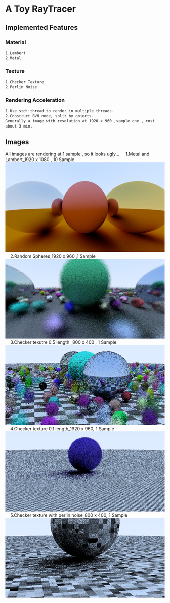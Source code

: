 # A Toy RayTracer

## Implemented Features

### Material
	1.Lambert
	2.Metal

### Texture
	1.Checker Texture
	2.Perlin Noise

### Rendering Acceleration
	1.Use std::thread to render in multiple threads.
	2.Construct BVH node, split by objects.
    Generally a image with resolution at 1920 x 960 ,sample one , cost about 3 min. 
## Images
All images are rendering at 1 sample , so it looks ugly...
&nbsp;
&nbsp; 1.Metal and Lambert_1920 x 1080 , 10 Sample
![Metal and Lambert_1920 x 1080 , 10 Sample](https://raw.githubusercontent.com/skmang/RayTracer/master/RayTracer/Image/rendering_1920x1080_10Sample.jpg)
&nbsp; 
&nbsp; 2.Random Spheres_1920 x 960 ,1 Sample
![Random Spheres_1920 x 960 ,1 Sample](https://raw.githubusercontent.com/skmang/RayTracer/master/RayTracer/Image/RayTracer_Lambert%26Metal_balls.jpg)
&nbsp; 
&nbsp; 3.Checker texutre 0.5 length _800 x 400 , 1 Sample
![Checker texutre 0.5 length _800 x 400 , 1 Sample](https://raw.githubusercontent.com/skmang/RayTracer/master/RayTracer/Image/RayTracer_CheckerTexture_w_2PI.jpg)
&nbsp; 
&nbsp; 4.Checker texture 0.1 length_1920 x 960, 1 Sample
![Checker texture 0.1 length_1920 x 960, 1 Sample](https://raw.githubusercontent.com/skmang/RayTracer/master/RayTracer/Image/RayTracer_CheckerTexture_w_10PI.jpg)
&nbsp; 
&nbsp; 5.Checker texture with perlin noise_800 x 400, 1 Sample
![Checker texture with perlin noise_800 x 400, 1 Sample](https://github.com/skmang/RayTracer/blob/master/RayTracer/Image/RayTracer_PerlinNoise.jpg)